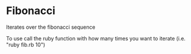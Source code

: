 # Fibonacci
Iterates over the fibonacci sequence

To use call the ruby function with how many times you want to iterate (i.e. "ruby fib.rb 10")
